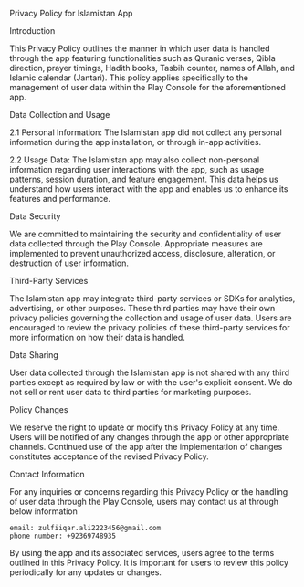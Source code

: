 Privacy Policy for Islamistan App

Introduction

This Privacy Policy outlines the manner in which user data is handled through the app featuring functionalities such as Quranic verses, Qibla direction, prayer timings, Hadith books, Tasbih counter, names of Allah, and Islamic calendar (Jantari). This policy applies specifically to the management of user data within the Play Console for the aforementioned app.

Data Collection and Usage

2.1 Personal Information: The Islamistan app did not  collect any personal information during the app installation, or through in-app activities.

2.2 Usage Data: The Islamistan app may also collect non-personal information regarding user interactions with the app, such as usage patterns, session duration, and feature engagement. This data helps us understand how users interact with the app and enables us to enhance its features and performance.

Data Security

We are committed to maintaining the security and confidentiality of user data collected through the Play Console. Appropriate measures are implemented to prevent unauthorized access, disclosure, alteration, or destruction of user information.

Third-Party Services

The Islamistan app may integrate third-party services or SDKs for analytics, advertising, or other purposes. These third parties may have their own privacy policies governing the collection and usage of user data. Users are encouraged to review the privacy policies of these third-party services for more information on how their data is handled.

Data Sharing

User data collected through the Islamistan app is not shared with any third parties except as required by law or with the user's explicit consent. We do not sell or rent user data to third parties for marketing purposes.

Policy Changes

We reserve the right to update or modify this Privacy Policy at any time. Users will be notified of any changes through the app or other appropriate channels. Continued use of the app after the implementation of changes constitutes acceptance of the revised Privacy Policy.

Contact Information

For any inquiries or concerns regarding this Privacy Policy or the handling of user data through the Play Console, users may contact us at through below information

	email: zulfiiqar.ali2223456@gmail.com
	phone number: +92369748935

By using the app and its associated services, users agree to the terms outlined in this Privacy Policy. It is important for users to review this policy periodically for any updates or changes.
